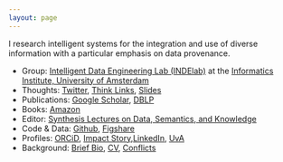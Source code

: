 ```yaml
---
layout: page
---
```


<p class="message">
I research intelligent systems for the integration and use of diverse information with a particular emphasis on data provenance.
</p>

* Group: [Intelligent Data Engineering Lab (INDElab)](http://indelab.org) at the [Informatics Institute, University of Amsterdam](https://ivi.uva.nl)
* Thoughts: [Twitter](https://twitter.com/pgroth), [Think Links](http://thinklinks.wordpress.com), [Slides](http://www.slideshare.net/pgroth)
* Publications: [Google Scholar](http://scholar.google.com/citations?user=0tHSHCIAAAAJ&hl=en), [DBLP](http://www.informatik.uni-trier.de/~ley/pers/hd/g/Groth:Paul_T=.html)
* Books: [Amazon](http://amazon.com/author/pgroth)
* Editor: [Synthesis Lectures on Data, Semantics, and Knowledge](https://www.springer.com/series/16928)
* Code & Data: [Github](https://github.com/pgroth), [Figshare](http://figshare.com/authors/Paul_Groth/99315)
* Profiles: [ORCiD](http://orcid.org/0000-0003-0183-6910), [Impact Story](https://impactstory.org/u/0000-0003-0183-6910),[LinkedIn](https://www.linkedin.com/in/pgroth), [UvA](https://www.uva.nl/profiel/g/r/p.t.groth/p.t.groth.html)
* Background: [Brief Bio](bio), [CV](http://pgroth.com/cv.pdf), [Conflicts](conflicts)


    
